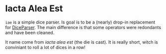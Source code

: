 Iacta Alea Est
==============

`iae` is a simple dice parser. Is goal is to be a (nearly) drop-in replacement for [DiceParser](https://github.com/Rolisteam/DiceParser). The main difference is that some operators were redondants and have been cleaned.

It name come from *iacta alea est* (the die is cast). It is really short, witch is conviniant to roll a lot of dices in a row!

